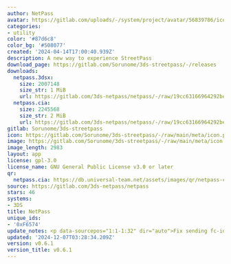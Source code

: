 ```yaml
---
author: NetPass
avatar: https://gitlab.com/uploads/-/system/project/avatar/56839786/icon.png
categories:
- utility
color: '#87d6c8'
color_bg: '#508077'
created: '2024-04-14T17:00:40.939Z'
description: A new way to experience StreetPass
download_page: https://gitlab.com/Sorunome/3ds-streetpass/-/releases
downloads:
  netpass.3dsx:
    size: 2007148
    size_str: 1 MiB
    url: https://gitlab.com/3ds-netpass/netpass/-/raw/19cc63166964292beb2c269a1177da36b7ab84e1/netpass.3dsx?inline=false
  netpass.cia:
    size: 2245568
    size_str: 2 MiB
    url: https://gitlab.com/3ds-netpass/netpass/-/raw/19cc63166964292beb2c269a1177da36b7ab84e1/netpass.cia?inline=false
gitlab: Sorunome/3ds-streetpass
icon: https://gitlab.com/Sorunome/3ds-streetpass/-/raw/main/meta/icon.png
image: https://gitlab.com/Sorunome/3ds-streetpass/-/raw/main/meta/icon.png
image_length: 2983
layout: app
license: gpl-3.0
license_name: GNU General Public License v3.0 or later
qr:
  netpass.cia: https://db.universal-team.net/assets/images/qr/netpass-cia.png
source: https://gitlab.com/3ds-netpass/netpass
stars: 46
systems:
- 3DS
title: NetPass
unique_ids:
- '0xF6574'
update_notes: <p data-sourcepos="1:1-1:32" dir="auto">Fix sending fc-ident for sprelay</p>
updated: '2024-12-07T03:28:34.209Z'
version: v0.6.1
version_title: v0.6.1
---
```

